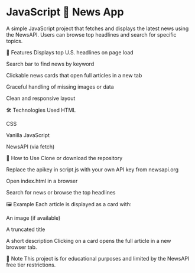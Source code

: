 # JavaScript  📰 News App
A simple JavaScript project that fetches and displays the latest news using the NewsAPI. Users can browse top headlines and search for specific topics.

🚀 Features
Displays top U.S. headlines on page load

Search bar to find news by keyword

Clickable news cards that open full articles in a new tab

Graceful handling of missing images or data

Clean and responsive layout

🛠️ Technologies Used
HTML

CSS

Vanilla JavaScript

NewsAPI (via fetch)

🔧 How to Use
Clone or download the repository

Replace the apikey in script.js with your own API key from newsapi.org

Open index.html in a browser

Search for news or browse the top headlines

🖼 Example
Each article is displayed as a card with:

An image (if available)

A truncated title

A short description
Clicking on a card opens the full article in a new browser tab.

📌 Note
This project is for educational purposes and limited by the NewsAPI free tier restrictions.
